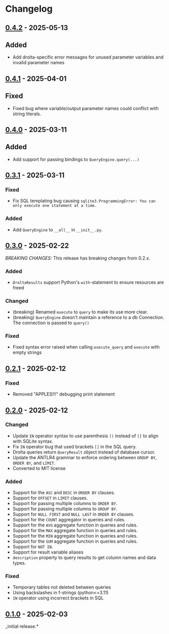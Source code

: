 # Changelog

## [0.4.2] - 2025-05-13

## Added

- Add drolta-specific error messages for unused parameter variables and invalid parameter names

## [0.4.1] - 2025-04-01

## Fixed

- Fixed bug where variable/output parameter names could conflict with string literals.

## [0.4.0] - 2025-03-11

## Added

- Add support for passing bindings to `QueryEngine.query(...)`

## [0.3.1] - 2025-03-11

### Fixed

- Fix SQL templating bug causing `sqlite3.ProgrammingError: You can only execute one statement at a time.`

### Added

- Add `QueryEngine` to `__all__` in  `__init__.py`.

## [0.3.0] - 2025-02-22

*BREAKING CHANGES:* This release has breaking changes from 0.2.x.

### Added

- `DroltaResults` support Python's `with`-statement to ensure resources are freed

### Changed

- (breaking) Renamed `execute` to `query` to make its use more clear.
- (breaking) `QueryEngine` doesn't maintain a reference to a db Connection. The connection is passed to `query()`

### Fixed

- Fixed syntax error raised when calling `execute_query` and `execute` with empty strings

## [0.2.1] - 2025-02-12

### Fixed

- Removed "APPLES!!!" debugging print statement

## [0.2.0] - 2025-02-12

### Changed

- Update `IN` operator syntax to use parenthesis `()` instead of `[]` to align with SQLite syntax.
- Fix `IN` operator bug that used brackets `[]` in the SQL query.
- Drolta queries return `QueryResult` object instead of database cursor.
- Update the ANTLR4 grammar to enforce ordering between `GROUP BY`, `ORDER BY`, and `LIMIT`.
- Converted to MIT license

### Added

- Support for the `ASC` and `DESC` in `ORDER BY` clauses.
- Support for `OFFSET` in `LIMIT` clauses.
- Support for passing multiple columns to `ORDER BY`.
- Support for passing multiple columns to `GROUP BY`.
- Support for `NULL FIRST` and `NULL LAST` in `ORDER BY` clauses.
- Support for the `COUNT` aggregator in queries and rules.
- Support for the `AVG` aggregate function in queries and rules.
- Support for the `MAX` aggregate function in queries and rules.
- Support for the `MIN` aggregate function in queries and rules.
- Support for the `SUM` aggregate function in queries and rules.
- Support for `NOT IN`.
- Support for result variable aliases
- `description` property to query results to get column names and data types.

### Fixed

- Temporary tables not deleted between queries
- Using backslashes in f-strings (python<=3.11)
- `IN` operator using incorrect brackets in SQL

## [0.1.0] - 2025-02-03

_initial release.*

[0.1.0]: https://github.com/ShiJbey/drolta_py/releases/v0.1.0
[0.2.0]: https://github.com/ShiJbey/drolta_py/releases/v0.2.0
[0.2.1]: https://github.com/ShiJbey/drolta_py/releases/v0.2.1
[0.3.0]: https://github.com/ShiJbey/drolta_py/releases/v0.3.0
[0.3.1]: https://github.com/ShiJbey/drolta_py/releases/v0.3.1
[0.4.0]: https://pypi.org/project/drolta/0.4.0/
[0.4.1]: https://pypi.org/project/drolta/0.4.1/
[0.4.2]: https://github.com/ShiJbey/drolta_py/releases/v0.4.2
